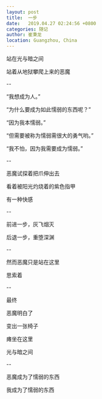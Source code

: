 ```yaml
---
layout: post
title:  一步
date:   2019.04.27 02:24:56 +0800
categories: 随记
author: 崔秉龙
location: Guangzhou, China
---
```




站在光与暗之间

站着从地狱攀爬上来的恶魔

--

“我想成为人。”

“为什么要成为如此懦弱的东西呢？”

“因为我本懦弱。”

“但需要被称为懦弱需很大的勇气哟。”

“我不怕，因为我需要成为懦弱。”

--

恶魔试探着把爪伸出去

看着被阳光灼烧着的紫色指甲

有一种快感

--

前进一步，灰飞烟灭

后退一步，重堕深渊

--

然而恶魔只是站在这里

思索着

--

最终

恶魔明白了

变出一张椅子

瘫坐在这里

光与暗之间

--

恶魔成为了懦弱的东西

我成为了懦弱的东西
